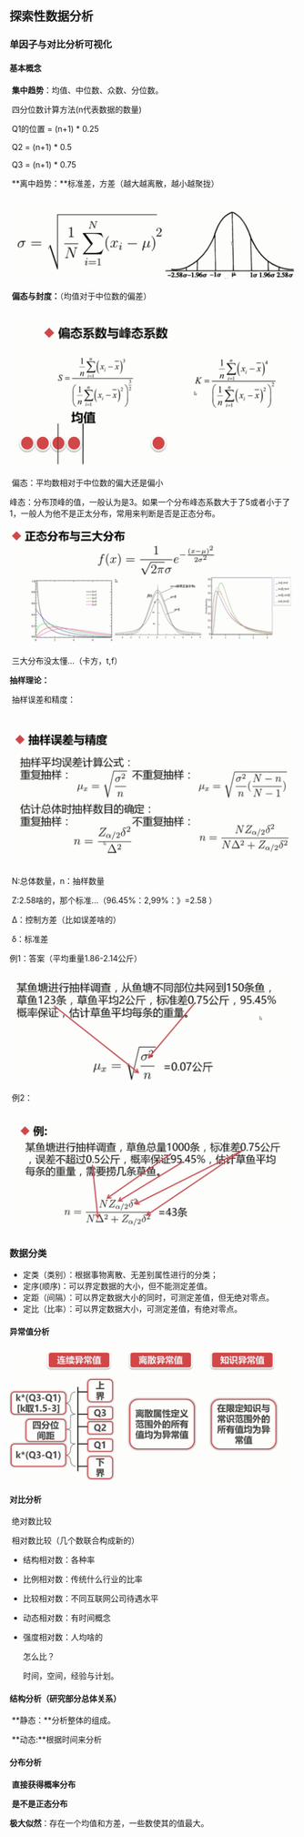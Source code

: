 ## 探索性数据分析

### 单因子与对比分析可视化

#### 基本概念

​	**集中趋势**：均值、中位数、众数、分位数。

​	四分位数计算方法(n代表数据的数量)

​	Q1的位置 = (n+1) * 0.25

​	Q2 = (n+1) * 0.5

​	Q3 = (n+1) * 0.75

​	**离中趋势：**标准差，方差（越大越离散，越小越聚拢）

​	![1572713814926](./img/1572713814926.png)

​	**偏态与封度：**（均值对于中位数的偏差）

​	![1572714171548](./img/1572714171548.png)

​	偏态：平均数相对于中位数的偏大还是偏小

​	峰态：分布顶峰的值，一般认为是3。如果一个分布峰态系数大于了5或者小于了1，一般人为他不是正太分布，常用来判断是否是正态分布。

![](./img/1572714389725.png)

​	三大分布没太懂...（卡方，t,f）

**抽样理论：**

​	抽样误差和精度：

​	![1572714585313](./img/1572714585313.png)

​	N:总体数量，n：抽样数量

​	Z:2.58啥的，那个标准...（96.45%：2,99%：》=2.58 ）

​	Δ：控制方差（比如误差啥的）

​	δ：标准差

 例1：答案（平均重量1.86-2.14公斤）

​	![1572715283607](./img/1572715283607.png)

​	例2：

​	![1572762685051](./img/1572762685051.png)

### 数据分类

* 定类（类别）：根据事物离散、无差别属性进行的分类；
* 定序(顺序)：可以界定数据的大小，但不能测定差值。
* 定距（间隔）：可以界定数据大小的同时，可测定差值，但无绝对零点。
* 定比（比率）：可以界定数据大小，可测定差值，有绝对零点。

#### 异常值分析

![1572784648085](./img/1572784648085.png)

#### 对比分析

​	绝对数比较

​	相对数比较（几个数联合构成新的）

* 结构相对数：各种率

* 比例相对数：传统什么行业的比率

* 比较相对数：不同互联网公司待遇水平

* 动态相对数：有时间概念

* 强度相对数：人均啥的

  怎么比？

  时间，空间，经验与计划。

#### 结构分析（研究部分总体关系）

​	**静态：**分析整体的组成。

​	**动态:**根据时间来分析

#### 分布分析

​	**直接获得概率分布**

​	**是不是正态分布**

​	**极大似然**：存在一个均值和方差，一些数使其的值最大。